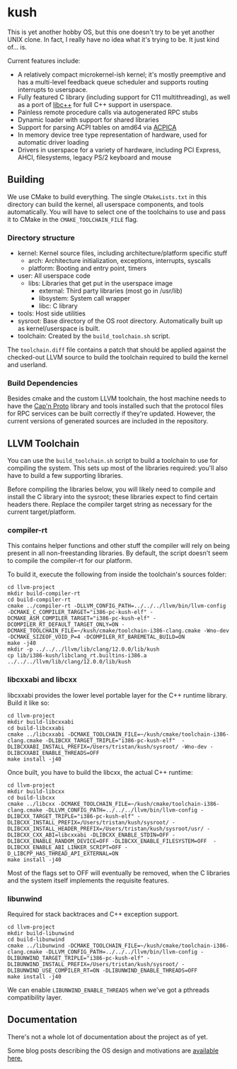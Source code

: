 # kush
This is yet another hobby OS, but this one doesn't try to be yet another UNIX clone. In fact, I really have no idea what it's trying to be. It just kind of… is.

Current features include:

- A relatively compact microkernel-ish kernel; it's mostly preemptive and has a multi-level feedback queue scheduler and supports routing interrupts to userspace.
- Fully featured C library (including support for C11 multithreading), as well as a port of [libc++](https://libcxx.llvm.org) for full C++ support in userspace.
- Painless remote procedure calls via autogenerated RPC stubs
- Dynamic loader with support for shared libraries
- Support for parsing ACPI tables on amd64 via [ACPICA](https://www.acpica.org)
- In memory device tree type representation of hardware, used for automatic driver loading
- Drivers in userspace for a variety of hardware, including PCI Express, AHCI, filesystems, legacy PS/2 keyboard and mouse

## Building
We use CMake to build everything. The single `CMakeLists.txt` in this directory can build the kernel, all userspace components, and tools automatically. You will have to select one of the toolchains to use and pass it to CMake in the `CMAKE_TOOLCHAIN_FILE` flag.

### Directory structure
- kernel: Kernel source files, including architecture/platform specific stuff
    - arch: Architecture initialization, exceptions, interrupts, syscalls
    - platform: Booting and entry point, timers
- user: All userspace code
    - libs: Libraries that get put in the userspace image
        - external: Third party libraries (most go in /usr/lib)
        - libsystem: System call wrapper
        - libc: C library
- tools: Host side utilities
- sysroot: Base directory of the OS root directory. Automatically built up as kernel/userspace is built.
- toolchain: Created by the `build_toolchain.sh` script.

The `toolchain.diff` file contains a patch that should be applied against the checked-out LLVM source to build the toolchain required to build the kernel and userland.

### Build Dependencies
Besides cmake and the custom LLVM toolchain, the host machine needs to have the [Cap'n Proto](http://capnproto.org) library and tools installed such that the protocol files for RPC services can be built correctly if they're updated. However, the current versions of generated sources are included in the repository.

## LLVM Toolchain
You can use the `build_toolchain.sh` script to build a toolchain to use for compiling the system. This sets up most of the libraries required: you'll also have to build a few supporting libraries.

Before compiling the libraries below, you will likely need to compile and install the C library into the sysroot; these libraries expect to find certain headers there. Replace the compiler target string as necessary for the current target/platform.

### compiler-rt
This contains helper functions and other stuff the compiler will rely on being present in all non-freestanding libraries. By default, the script doesn't seem to compile the compiler-rt for our platform. 

To build it, execute the following from inside the toolchain's sources folder:

```
cd llvm-project
mkdir build-compiler-rt
cd build-compiler-rt
cmake ../compiler-rt -DLLVM_CONFIG_PATH=../../../llvm/bin/llvm-config -DCMAKE_C_COMPILER_TARGET="i386-pc-kush-elf" -DCMAKE_ASM_COMPILER_TARGET="i386-pc-kush-elf" -DCOMPILER_RT_DEFAULT_TARGET_ONLY=ON -DCMAKE_TOOLCHAIN_FILE=~/kush/cmake/toolchain-i386-clang.cmake -Wno-dev -DCMAKE_SIZEOF_VOID_P=4 -DCOMPILER_RT_BAREMETAL_BUILD=ON
make -j40
mkdir -p ../../../llvm/lib/clang/12.0.0/lib/kush 
cp lib/i386-kush/libclang_rt.builtins-i386.a ../../../llvm/lib/clang/12.0.0/lib/kush
```

### libcxxabi and libcxx
libcxxabi provides the lower level portable layer for the C++ runtime library. Build it like so:

```
cd llvm-project
mkdir build-libcxxabi
cd build-libcxxabi
cmake ../libcxxabi -DCMAKE_TOOLCHAIN_FILE=~/kush/cmake/toolchain-i386-clang.cmake -DLIBCXX_TARGET_TRIPLE="i386-pc-kush-elf"  -DLIBCXXABI_INSTALL_PREFIX=/Users/tristan/kush/sysroot/ -Wno-dev -DLIBCXXABI_ENABLE_THREADS=OFF
make install -j40
```

Once built, you have to build the libcxx, the actual C++ runtime:

```
cd llvm-project
mkdir build-libcxx
cd build-libcxx
cmake ../libcxx -DCMAKE_TOOLCHAIN_FILE=~/kush/cmake/toolchain-i386-clang.cmake -DLLVM_CONFIG_PATH=../../../llvm/bin/llvm-config -DLIBCXX_TARGET_TRIPLE="i386-pc-kush-elf" -DLIBCXX_INSTALL_PREFIX=/Users/tristan/kush/sysroot/ -DLIBCXX_INSTALL_HEADER_PREFIX=/Users/tristan/kush/sysroot/usr/ -DLIBCXX_CXX_ABI=libcxxabi -DLIBCXX_ENABLE_STDIN=OFF -DLIBCXX_ENABLE_RANDOM_DEVICE=OFF -DLIBCXX_ENABLE_FILESYSTEM=OFF  -DLIBCXX_ENABLE_ABI_LINKER_SCRIPT=OFF -D_LIBCPP_HAS_THREAD_API_EXTERNAL=ON
make install -j40
```

Most of the flags set to OFF will eventually be removed, when the C libraries and the system itself implements the requisite features.

### libunwind
Required for stack backtraces and C++ exception support. 


```
cd llvm-project
mkdir build-libunwind
cd build-libunwind
cmake ../libunwind -DCMAKE_TOOLCHAIN_FILE=~/kush/cmake/toolchain-i386-clang.cmake -DLLVM_CONFIG_PATH=../../../llvm/bin/llvm-config -DLIBUNWIND_TARGET_TRIPLE="i386-pc-kush-elf" -DLIBUNWIND_INSTALL_PREFIX=/Users/tristan/kush/sysroot/ -DLIBUNWIND_USE_COMPILER_RT=ON -DLIBUNWIND_ENABLE_THREADS=OFF
make install -j40
```

We can enable `LIBUNWIND_ENABLE_THREADS` when we've got a pthreads compatibility layer.

## Documentation
There's not a whole lot of documentation about the project as of yet.

Some blog posts describing the OS design and motivations are [available here.](https://blraaz.me/archive.html?tag=kush-os)
